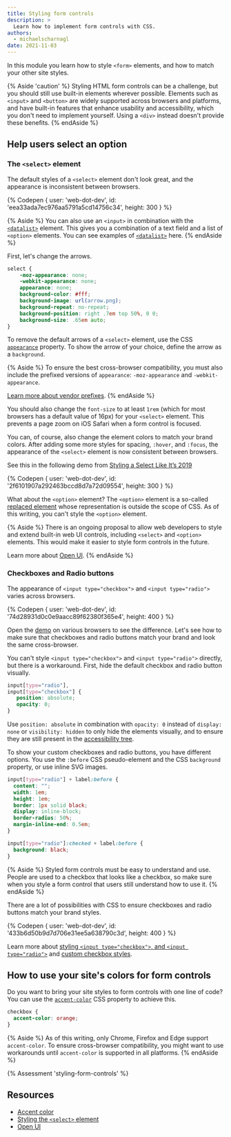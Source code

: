 ```yaml
---
title: Styling form controls
description: >
  Learn how to implement form controls with CSS.
authors:
  - michaelscharnagl
date: 2021-11-03
---
```


In this module you learn how to style `<form>` elements, and how to match your other site styles. 

{% Aside 'caution' %}
Styling HTML form controls can be a challenge, 
but you should still use built-in elements wherever possible. 
Elements such as `<input>` and `<button>` are widely supported across browsers and platforms, 
and have built-in features that enhance usability and accessibility, 
which you don't need to implement yourself. Using a `<div>` instead doesn't provide these benefits. 
{% endAside %}

## Help users select an option

### The `<select>` element

The default styles of a `<select>` element don't look great, and the appearance is inconsistent between browsers. 

{% Codepen {
  user: 'web-dot-dev',
  id: 'eea33ada7ec976aa5791a5cd14756c34',
  height: 300
} %}

{% Aside %}
You can also use an `<input>` in combination with the 
[`<datalist>`](https://developer.mozilla.org/docs/Web/HTML/Element/datalist) element. 
This gives you a combination of a text field and a list of `<option>` elements. 
You can see examples of [`<datalist>`](http://simpl.info/datalist) here.
{% endAside %}

First, let's change the arrows. 

```css
select {
    -moz-appearance: none;
    -webkit-appearance: none;
    appearance: none;
    background-color: #fff;
    background-image: url(arrow.png);
    background-repeat: no-repeat;
    background-position: right .7em top 50%, 0 0;
    background-size: .65em auto;
}
```

To remove the default arrows of a `<select>` element, 
use the CSS [`appearance`](https://developer.mozilla.org/docs/Web/CSS/appearance) property. 
To show the arrow of your choice, define the arrow as a `background`.

{% Aside %}
To ensure the best cross-browser compatibility, 
you must also include the prefixed versions of `appearance`: `-moz-appearance` and `-webkit-appearance`. 

[Learn more about vendor prefixes](https://developer.mozilla.org/docs/Glossary/Vendor_Prefix#css_prefixes).
{% endAside %}

You should also change the `font-size` to at least `1rem` 
(which for most browsers has a default value of 16px) for your `<select>` element. 
This prevents a page zoom on iOS Safari when a form control is focused.

You can, of course, also change the element colors to match your brand colors. 
After adding some more styles for spacing, `:hover`, and `:focus`, 
the appearance of the `<select>` element is now consistent between browsers. 

See this in the following demo from 
[Styling a Select Like It’s 2019](https://www.filamentgroup.com/lab/select-css.html)

{% Codepen {
  user: 'web-dot-dev',
  id: '2f6101907a292463bccd8d7a72d09554',
  height: 300
} %}

What about the `<option>` element? The `<option>` element is a so-called 
[replaced element](https://developer.mozilla.org/docs/Web/CSS/Replaced_element) whose representation is outside the scope of CSS. 
As of this writing, you can't style the `<option>` element.

{% Aside %}
There is an ongoing proposal to allow web developers to style and extend built-in web UI controls, 
including `<select>` and `<option>` elements. This would make it easier to style form controls in the future.

Learn more about [Open UI](https://open-ui.org).
{% endAside %}

### Checkboxes and Radio buttons

The appearance of `<input type="checkbox">` and `<input type="radio">` varies across browsers. 

{% Codepen {
  user: 'web-dot-dev',
  id: '74d28931d0c0e9aacc89f62380f365e4',
  height: 400
} %}

Open the [demo](https://codepen.io/web-dot-dev/pen/74d28931d0c0e9aacc89f62380f365e4) on various browsers to see the difference. 
Let's see how to make sure that checkboxes and radio buttons match your brand and look the same cross-browser.

You can't style `<input type="checkbox">` and `<input type="radio">` directly, 
but there is a workaround. 
First, hide the default checkbox and radio button visually.

```css
input[type="radio"],
input[type="checkbox"] {
   position: absolute;
   opacity: 0;
}
```

Use `position: absolute` in combination with `opacity: 0` instead of `display: none` or `visibility: hidden` 
to only hide the elements visually, 
and to ensure they are still present in the 
[accessibility tree](/the-accessibility-tree/). 

To show your custom checkboxes and radio buttons, you have different options. 
You use the `:before` CSS pseudo-element and the CSS `background` property, or use inline SVG images. 

```css
input[type="radio"] + label:before {
  content: "";
  width: 1em;
  height: 1em;
  border: 1px solid black;
  display: inline-block;
  border-radius: 50%;
  margin-inline-end: 0.5em;
}

input[type="radio"]:checked + label:before {
  background: black;
}
```

{% Aside %}
Styled form controls must be easy to understand and use. People are used to a checkbox that looks 
like a checkbox, so make sure when you style a form control that users still understand how to use it. 
{% endAside %}

There are a lot of possibilities with CSS to ensure checkboxes and radio buttons match your brand styles.

{% Codepen {
  user: 'web-dot-dev',
  id: '433b6d50b9d7d706e31ee5a638790c3d',
  height: 400
} %}

Learn more about 
[styling `<input type="checkbox">`, and `<input type="radio">`](https://www.sarasoueidan.com/blog/inclusively-hiding-and-styling-checkboxes-and-radio-buttons/) 
and [custom checkbox styles](https://moderncss.dev/pure-css-custom-checkbox-style/).

## How to use your site's colors for form controls

Do you want to bring your site styles to form controls with one line of code? 
You can use the [`accent-color`](/accent-color/) CSS property to achieve this.

```css
checkbox {
  accent-color: orange;
}
```

{% Aside %}
As of this writing, only Chrome, Firefox and Edge support `accent-color`. 
To ensure cross-browser compatibility, 
you might want to use workarounds until `accent-color` is supported in all platforms.
{% endAside %}

{% Assessment 'styling-form-controls' %}

## Resources

- [Accent color](/accent-color/)
- [Styling the `<select>` element](https://www.filamentgroup.com/lab/select-css.html)
- [Open UI](https://open-ui.org)
